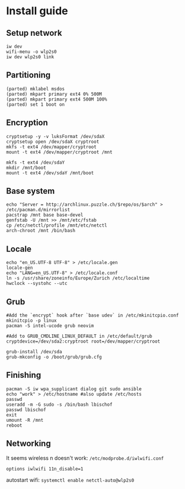 # Install guide

## Setup network
```
iw dev
wifi-menu -o wlp2s0
iw dev wlp2s0 link
```
## Partitioning
```
(parted) mklabel msdos
(parted) mkpart primary ext4 0% 500M
(parted) mkpart primary ext4 500M 100%
(parted) set 1 boot on
```
## Encryption
```
cryptsetup -y -v luksFormat /dev/sdaX
cryptsetup open /dev/sdaX cryptroot
mkfs -t ext4 /dev/mapper/cryptroot
mount -t ext4 /dev/mapper/cryptroot /mnt

mkfs -t ext4 /dev/sdaY
mkdir /mnt/boot
mount -t ext4 /dev/sdaY /mnt/boot
```

## Base system
```
echo "Server = http://archlinux.puzzle.ch/$repo/os/$arch" > /etc/pacman.d/mirrorlist
pacstrap /mnt base base-devel
genfstab -U /mnt >> /mnt/etc/fstab
cp /etc/netctl/profile /mnt/etc/netctl
arch-chroot /mnt /bin/bash
```

## Locale
```
echo "en_US.UTF-8 UTF-8" > /etc/locale.gen
locale-gen
echo "LANG=en_US.UTF-8" > /etc/locale.conf
ln -s /usr/share/zoneinfo/Europe/Zurich /etc/localtime
hwclock --systohc --utc
```

## Grub
```
#Add the `encrypt` hook after `base udev` in /etc/mkinitcpio.conf
mkinitcpio -p linux
pacman -S intel-ucode grub neovim

#Add to GRUB_CMDLINE_LINUX_DEFAULT in /etc/default/grub
cryptdevice=/dev/sda2:cryptroot root=/dev/mapper/cryptroot

grub-install /dev/sda
grub-mkconfig -o /boot/grub/grub.cfg
```

## Finishing
```
pacman -S iw wpa_supplicant dialog git sudo ansible
echo "work" > /etc/hostname #also update /etc/hosts
passwd
useradd -m -G sudo -s /bin/bash lbischof
passwd lbischof
exit
umount -R /mnt
reboot
```

## Networking
It seems wireless n doesn't work: `/etc/modprobe.d/iwlwifi.conf`
```
options iwlwifi 11n_disable=1
```
autostart wifi: `systemctl enable netctl-auto@wlp2s0`
